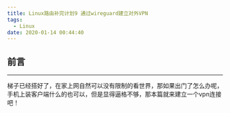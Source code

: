 ```yaml
---
title: Linux路由补完计划9 通过wireguard建立对外VPN
tags:
  - Linux
date: 2020-01-14 00:44:40
---
```


## 前言

---

梯子已经搭好了，在家上网自然可以没有限制的看世界，那如果出门了怎么办呢，手机上装客户端什么的也可以，但是显得逼格不够，那本篇就来建立一个vpn连接吧！
